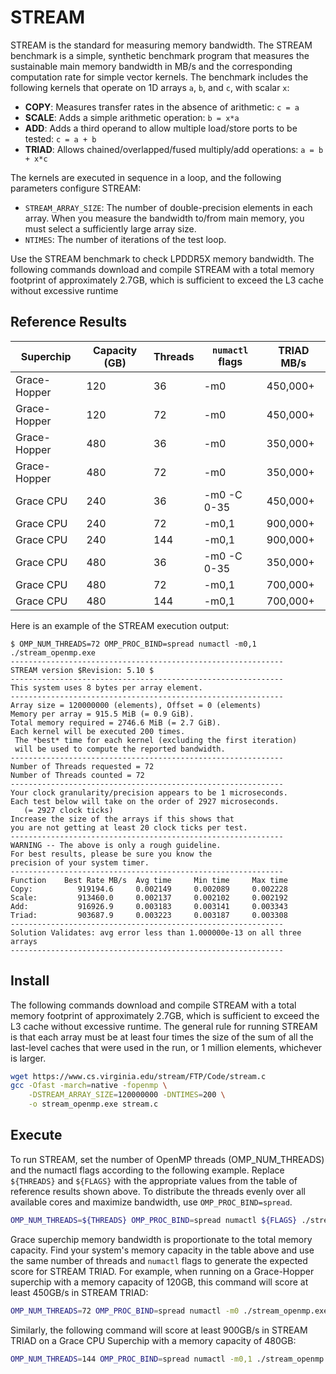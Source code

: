 # STREAM

STREAM is the standard for measuring memory bandwidth. The STREAM benchmark is a simple, synthetic benchmark program that measures the sustainable main memory bandwidth in MB/s and the corresponding computation rate for simple vector kernels. The benchmark includes the following kernels that operate on 1D arrays `a`, `b`, and `c`, with scalar `x`:

- **COPY**: Measures transfer rates in the absence of arithmetic: `c = a`
- **SCALE**: Adds a simple arithmetic operation: `b = x*a`
- **ADD**: Adds a third operand to allow multiple load/store ports to be tested: `c = a + b`
- **TRIAD**: Allows chained/overlapped/fused multiply/add operations: `a = b + x*c`

The kernels are executed in sequence in a loop, and the following parameters configure STREAM:

- `STREAM_ARRAY_SIZE`: The number of double-precision elements in each array. When you measure the bandwidth to/from main memory, you must select a sufficiently large array size.
- `NTIMES`: The number of iterations of the test loop.

Use the STREAM benchmark to check LPDDR5X memory bandwidth. The following
commands download and compile STREAM with a total memory footprint of approximately
2.7GB, which is sufficient to exceed the L3 cache without excessive runtime

## Reference Results

| Superchip    | Capacity (GB) | Threads | `numactl` flags | TRIAD MB/s |
| ------------ | ------------- | ------- | --------------- | ---------- |
| Grace-Hopper | 120           | 36      | -m0             | 450,000+   |
| Grace-Hopper | 120           | 72      | -m0             | 450,000+   |
| Grace-Hopper | 480           | 36      | -m0             | 350,000+   |
| Grace-Hopper | 480           | 72      | -m0             | 350,000+   |
| Grace CPU    | 240           | 36      | -m0 -C 0-35     | 450,000+   |
| Grace CPU    | 240           | 72      | -m0,1           | 900,000+   |
| Grace CPU    | 240           | 144     | -m0,1           | 900,000+   |
| Grace CPU    | 480           | 36      | -m0 -C 0-35     | 350,000+   |
| Grace CPU    | 480           | 72      | -m0,1           | 700,000+   |
| Grace CPU    | 480           | 144     | -m0,1           | 700,000+   |

Here is an example of the STREAM execution output:

```
$ OMP_NUM_THREADS=72 OMP_PROC_BIND=spread numactl -m0,1 ./stream_openmp.exe
-------------------------------------------------------------
STREAM version $Revision: 5.10 $
-------------------------------------------------------------
This system uses 8 bytes per array element.
-------------------------------------------------------------
Array size = 120000000 (elements), Offset = 0 (elements)
Memory per array = 915.5 MiB (= 0.9 GiB).
Total memory required = 2746.6 MiB (= 2.7 GiB).
Each kernel will be executed 200 times.
 The *best* time for each kernel (excluding the first iteration)
 will be used to compute the reported bandwidth.
-------------------------------------------------------------
Number of Threads requested = 72
Number of Threads counted = 72
-------------------------------------------------------------
Your clock granularity/precision appears to be 1 microseconds.
Each test below will take on the order of 2927 microseconds.
   (= 2927 clock ticks)
Increase the size of the arrays if this shows that
you are not getting at least 20 clock ticks per test.
-------------------------------------------------------------
WARNING -- The above is only a rough guideline.
For best results, please be sure you know the
precision of your system timer.
-------------------------------------------------------------
Function    Best Rate MB/s  Avg time     Min time     Max time
Copy:          919194.6     0.002149     0.002089     0.002228
Scale:         913460.0     0.002137     0.002102     0.002192
Add:           916926.9     0.003183     0.003141     0.003343
Triad:         903687.9     0.003223     0.003187     0.003308
-------------------------------------------------------------
Solution Validates: avg error less than 1.000000e-13 on all three arrays
-------------------------------------------------------------
```

## Install

The following commands download and compile STREAM with a total memory footprint of approximately 2.7GB, which is sufficient to exceed the L3 cache without excessive runtime. The general rule for running STREAM is that each array must be at least four times the size of the sum of all the last-level caches that were used in the run, or 1 million elements, whichever is larger.

```bash
wget https://www.cs.virginia.edu/stream/FTP/Code/stream.c
gcc -Ofast -march=native -fopenmp \
  	-DSTREAM_ARRAY_SIZE=120000000 -DNTIMES=200 \
  	-o stream_openmp.exe stream.c
```

## Execute

To run STREAM, set the number of OpenMP threads (OMP_NUM_THREADS) and the numactl flags according to the following example. Replace `${THREADS}` and `${FLAGS}` with the appropriate values from the table of reference results shown above. To distribute the threads evenly over all available cores and maximize bandwidth, use `OMP_PROC_BIND=spread`.

```bash
OMP_NUM_THREADS=${THREADS} OMP_PROC_BIND=spread numactl ${FLAGS} ./stream_openmp.exe
```

Grace superchip memory bandwidth is proportionate to the total memory capacity. Find your system's memory capacity in the table above and use the same number of threads and `numactl` flags to generate the expected score
for STREAM TRIAD. For example, when running on a Grace-Hopper superchip with a memory capacity of 120GB, this command will score at least 450GB/s in STREAM TRIAD:

```bash
OMP_NUM_THREADS=72 OMP_PROC_BIND=spread numactl -m0 ./stream_openmp.exe
```

Similarly, the following command will score at least 900GB/s in STREAM TRIAD on a Grace CPU Superchip with a memory capacity of 480GB:

```bash
OMP_NUM_THREADS=144 OMP_PROC_BIND=spread numactl -m0,1 ./stream_openmp.exe
```
